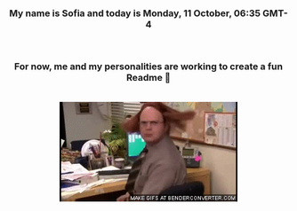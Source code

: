 


<div align="center">
<h3 >My name is Sofia and today is Monday, 11 October, 06:35 GMT-4</h3><br>
<h3 >For now, me and my personalities are working to create a fun Readme 👋
</h3><br>
<img src='img/dwight.gif' alt='working...'/>
</div>

